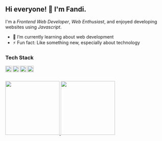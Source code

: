 ## Hi everyone! 👋 I'm Fandi. 

I'm a *Frontend Web Developer*, *Web Enthusiast*, and enjoyed developing websites using  *Javascript*.

- 🌱 I’m currently learning about web development
- ⚡ Fun fact: Like something new, especially about technology

### Tech Stack
  <a href="https://git-scm.com/"><img align="left" alt="Git" title="Git" width="20px" src="https://seeklogo.com/images/G/git-logo-A1D01DDA30-seeklogo.com.png" /></a>
  <a href="#"><img align="left" alt="JavaScript" title="JavaScript" width="20px" src="https://upload.wikimedia.org/wikipedia/commons/9/99/Unofficial_JavaScript_logo_2.svg" /></a>
  <a href="https://nodejs.org/"><img align="left" alt="NodeJS" title="NodeJS" width="20px" src="https://seeklogo.com/images/N/nodejs-logo-FBE122E377-seeklogo.com.png" /></a>
  <a href="https://code.visualstudio.com/"><img align="left" alt="VSCode" title="VSCode" width="20px" src="https://seeklogo.com/images/V/visual-studio-code-logo-449D71944F-seeklogo.com.png" /></a>
  <br><br>

<p align="left">
<a href="https://github.com/fhasnur">
  <img height="170em" src="https://github-readme-stats-eight-theta.vercel.app/api/top-langs/?username=fhasnur&layout=compact&langs_count=8&theme=algolia"/>
  <img height="170em" src="https://github-readme-stats-eight-theta.vercel.app/api?username=fhasnur&show_icons=true&theme=algolia&include_all_commits=true&count_private=true"/>
</a>
</p>
